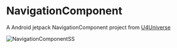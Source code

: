 # NavigationComponent

A Android jetpack NavigationComponent project from [U4Universe](https://www.youtube.com/playlist?list=PLj76U7gxVixTYE8n2X_z50nP3O8TqyBb3)

![NavigationComponentSS](https://user-images.githubusercontent.com/69786552/168586295-d7e60037-8df6-46bb-a5aa-d5e29ac229f3.jpeg)

